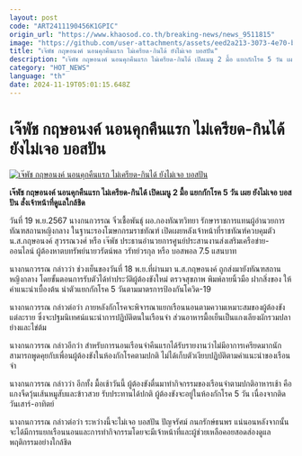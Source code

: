 ```yaml
---
layout: post
code: "ART2411190456K1GPIC"
origin_url: "https://www.khaosod.co.th/breaking-news/news_9511815"
image: "https://github.com/user-attachments/assets/eed2a213-3073-4e70-bb85-66b8e52a9e23"
title: "เจ๊พัช กฤษอนงค์ นอนคุกคืนแรก ไม่เครียด-กินได้ ยังไม่เจอ บอสปัน"
description: "เจ๊พัช กฤษอนงค์ นอนคุกคืนแรก ไม่เครียด-กินได้ เปิดเมนู 2 มื้อ แยกกักโรค 5 วัน เผย ยังไม่เจอ บอสปัน สั่งเจ้าหน้าที่ดูแลใกล้ชิด"
category: "HOT_NEWS"
language: "th"
date: 2024-11-19T05:01:15.648Z
---
```


# เจ๊พัช กฤษอนงค์ นอนคุกคืนแรก ไม่เครียด-กินได้ ยังไม่เจอ บอสปัน

[![เจ๊พัช กฤษอนงค์ นอนคุกคืนแรก ไม่เครียด-กินได้ ยังไม่เจอ บอสปัน](https://www.khaosod.co.th/wpapp/uploads/2024/11/Kris-Anong.jpg "เจ๊พัช กฤษอนงค์ นอนคุกคืนแรก ไม่เครียด-กินได้ ยังไม่เจอ บอสปัน")](https://www.khaosod.co.th/wpapp/uploads/2024/11/Kris-Anong.jpg)

**เจ๊พัช กฤษอนงค์ นอนคุกคืนแรก ไม่เครียด-กินได้ เปิดเมนู 2 มื้อ แยกกักโรค 5 วัน เผย ยังไม่เจอ บอสปัน สั่งเจ้าหน้าที่ดูแลใกล้ชิด**

วันที่ 19 พ.ย.2567 นางกนกวรรณ จิ๋วเชื้อพันธุ์ ผอ.กองทัณฑวิทยา รักษาราชการแทนผู้อำนวยการทัณฑสถานหญิงกลาง ในฐานะรองโฆษกกรมราชทัณฑ์ เปิดเผยหลังเจ้าหน้าที่ราชทัณฑ์ควบคุมตัว น.ส.กฤษอนงค์ สุวรรณวงศ์ หรือ เจ๊พัช ประธานอำนวยการศูนย์ประสานงานส่งเสริมเครือข่าย-ออนไลน์ ผู้ต้องหาตบทรัพย์นายวรัตน์พล วรัทย์วรกุล หรือ บอสพอล 7.5 แสนบาท

นางกนกวรรณ กล่าวว่า ช่วงเย็นของวันที่ 18 พ.ย.ที่ผ่านมา น.ส.กฤษอนงค์ ถูกส่งมายังทัณฑสถานหญิงกลาง โดยขั้นตอนการรับตัวได้ทำประวัติผู้ต้องขังใหม่ ตรวจสุขภาพ พิมพ์ลายนิ้วมือ ฝากสิ่งของ ให้คำแนะนำเบื้องต้น นำตัวแยกกักโรค 5 วันตามมาตรการป้องกันโควิด-19

นางกนกวรรณ กล่าวต่อว่า ภายหลังกักโรคจะพิจารณาแยกเรือนนอนตามความเหมาะสมของผู้ต้องขังแต่ละราย ซึ่งจะปฐมนิเทศน์แนะนำการปฏิบัติตนในเรือนจำ ส่วนอาหารมื้อเย็นเป็นแกงเลียงผักรวมปลาย่างและไข่ต้ม

นางกนกวรรณ กล่าวอีกว่า สำหรับการนอนเรือนจำคืนแรกได้รับรายงานว่าไม่มีอาการเครียด​มากนัก สามารถพูดคุยกับเพื่อนผู้ต้องขังในห้องกักโรคตามปกติ​ ไม่ได้เก็บตัวเงียบ​ ปฏิบัติตามคำแนะนำของเรือนจำ​

นางกนกวรรณ กล่าวว่า อีกทั้ง มื้อเช้าวันนี้ ผู้ต้องขังตื่นมาทำกิจกรรมของเรือนจำตามปกติ​ อาหารเช้า คือ แกงจืดวุ้นเส้นหมูสับและข้าวสวย รับประทานได้ปกติ ผู้ต้องขังจะอยู่ในห้องกักโรค​ 5 วัน​ เนื่องจากติดวันเสาร์-อาทิตย์

นางกนกวรรณ กล่าวต่อว่า ระหว่างนี้จะไม่เจอ บอสปัน ปัญจรัศม์ กนกรักษ์ธนพร แน่นอน​ หลังจากนั้นจะได้มีการแยกเรือนนอนและการทำกิจกรรม​ โดยจะมีเจ้าหน้าที่และผู้ช่วยเหลือคอยสอดส่องดูแลพฤติกรรมอย่างใกล้ชิด